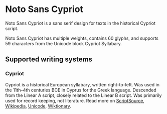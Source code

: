 
# Noto Sans Cypriot

Noto Sans Cypriot is a sans serif design for texts in the historical Cypriot script. 

Noto Sans Cypriot has multiple weights, contains 60 glyphs, and supports 59 characters from the Unicode block Cypriot Syllabary.


## Supported writing systems


### Cypriot

Cypriot is a historical European syllabary, written right-to-left. Was used in the 11th–4th centuries BCE in Cyprus for the Greek language. Descended from the Linear A script, closely related to the Linear B script. Was primarily used for record keeping, not literature. Read more on [ScriptSource](https://scriptsource.org/scr/Cprt), [Wikipedia](https://en.wikipedia.org/wiki/ISO_15924:Cprt), [Unicode](https://www.unicode.org/versions/Unicode13.0.0/ch08.pdf#G26417), [Wiktionary](https://en.wiktionary.org/wiki/Category:Cypriot_script).

